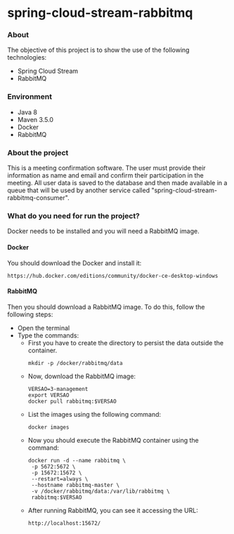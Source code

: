 # spring-cloud-stream-rabbitmq
### About

The objective of this project is to show the use of the following technologies:
* Spring Cloud Stream
* RabbitMQ

### Environment
* Java 8
* Maven 3.5.0
* Docker
* RabbitMQ

### About the project
This is a meeting confirmation software. The user must provide their information 
as name and email and confirm their participation in the meeting. All user data 
is saved to the database and then made available in a queue that will be used by 
another service called "spring-cloud-stream-rabbitmq-consumer".

### What do you need for run the project?
Docker needs to be installed and you will need a RabbitMQ image. 

#### Docker
You should download the Docker and install it:
~~~
https://hub.docker.com/editions/community/docker-ce-desktop-windows
~~~
#### RabbitMQ  
 Then you should download a RabbitMQ image. To do this, follow the following steps:
* Open the terminal
* Type the commands:
    * First you have to create the directory to persist the data outside the container.
        ~~~
        mkdir -p /docker/rabbitmq/data
        ~~~
    * Now, download the RabbitMQ image:
        ~~~
        VERSAO=3-management
        export VERSAO
        docker pull rabbitmq:$VERSAO
        ~~~
    * List the images using the following command:
         ~~~
         docker images
         ~~~
    * Now you should execute the RabbitMQ container using the command:
         ~~~
         docker run -d --name rabbitmq \
          -p 5672:5672 \
          -p 15672:15672 \
          --restart=always \
          --hostname rabbitmq-master \
          -v /docker/rabbitmq/data:/var/lib/rabbitmq \
          rabbitmq:$VERSAO
         ~~~
    * After running RabbitMQ, you can see it accessing the URL:
        ~~~
        http://localhost:15672/
        ~~~